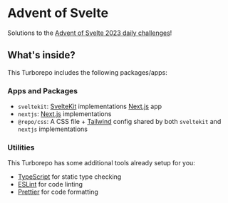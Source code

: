 # Advent of Svelte

Solutions to the [Advent of Svelte 2023 daily challenges](https://advent.sveltesociety.dev/)!

## What's inside?

This Turborepo includes the following packages/apps:

### Apps and Packages

- `sveltekit`: [SvelteKit](https://kit.svelte.dev/) implementations [Next.js](https://nextjs.org/) app
- `nextjs`: [Next.js](https://nextjs.org/) implementations
- `@repo/css`: A CSS file + [Tailwind](https://tailwindcss.com/) config shared by both `sveltekit` and `nextjs` implementations

### Utilities

This Turborepo has some additional tools already setup for you:

- [TypeScript](https://www.typescriptlang.org/) for static type checking
- [ESLint](https://eslint.org/) for code linting
- [Prettier](https://prettier.io) for code formatting

